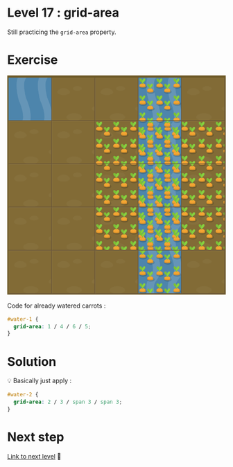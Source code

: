 # Level 17 : grid-area

Still practicing the `grid-area` property.

# Exercise

![level 17](./level17.png)

Code for already watered carrots : 

```css
#water-1 {
  grid-area: 1 / 4 / 6 / 5;
}
```

# Solution

:bulb: Basically just apply : 

```css
#water-2 {
  grid-area: 2 / 3 / span 3 / span 3;
}
```

# Next step

[Link to next level](./level18.md) :muscle:

